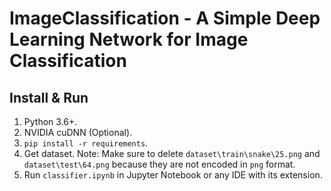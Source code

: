 # ImageClassification - A Simple Deep Learning Network for Image Classification

## Install & Run

1. Python 3.6+.
2. NVIDIA cuDNN (Optional).
3. `pip install -r requirements`.
4. Get dataset. Note: Make sure to delete `dataset\train\snake\25.png` and `dataset\test\64.png` because they are not encoded in `png` format.
5. Run `classifier.ipynb` in Jupyter Notebook or any IDE with its extension.
